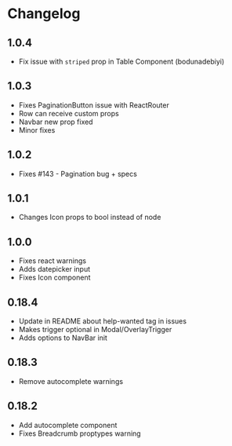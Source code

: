 # Changelog

## 1.0.4

 - Fix issue with `striped` prop in Table Component (bodunadebiyi)

## 1.0.3

 - Fixes PaginationButton issue with ReactRouter
 - Row can receive custom props
 - Navbar new prop fixed
 - Minor fixes

## 1.0.2

 - Fixes #143 - Pagination bug + specs

## 1.0.1

 - Changes Icon props to bool instead of node

## 1.0.0

 - Fixes react warnings
 - Adds datepicker input
 - Fixes Icon component

## 0.18.4

 - Update in README about help-wanted tag in issues
 - Makes trigger optional in Modal/OverlayTrigger
 - Adds options to NavBar init

## 0.18.3

 - Remove autocomplete warnings

## 0.18.2

 - Add autocomplete component
 - Fixes Breadcrumb proptypes warning
